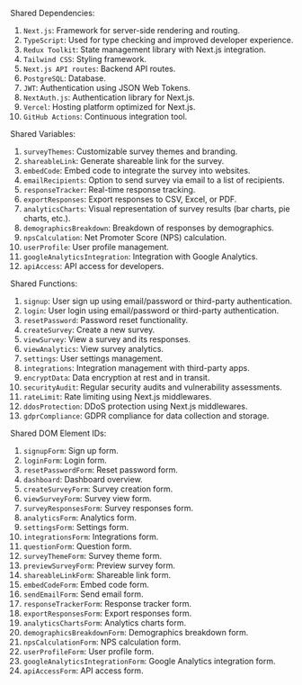 Shared Dependencies:

1. `Next.js`: Framework for server-side rendering and routing.
2. `TypeScript`: Used for type checking and improved developer experience.
3. `Redux Toolkit`: State management library with Next.js integration.
4. `Tailwind CSS`: Styling framework.
5. `Next.js API routes`: Backend API routes.
6. `PostgreSQL`: Database.
7. `JWT`: Authentication using JSON Web Tokens.
8. `NextAuth.js`: Authentication library for Next.js.
9. `Vercel`: Hosting platform optimized for Next.js.
10. `GitHub Actions`: Continuous integration tool.

Shared Variables:

1. `surveyThemes`: Customizable survey themes and branding.
2. `shareableLink`: Generate shareable link for the survey.
3. `embedCode`: Embed code to integrate the survey into websites.
4. `emailRecipients`: Option to send survey via email to a list of recipients.
5. `responseTracker`: Real-time response tracking.
6. `exportResponses`: Export responses to CSV, Excel, or PDF.
7. `analyticsCharts`: Visual representation of survey results (bar charts, pie charts, etc.).
8. `demographicsBreakdown`: Breakdown of responses by demographics.
9. `npsCalculation`: Net Promoter Score (NPS) calculation.
10. `userProfile`: User profile management.
11. `googleAnalyticsIntegration`: Integration with Google Analytics.
12. `apiAccess`: API access for developers.

Shared Functions:

1. `signup`: User sign up using email/password or third-party authentication.
2. `login`: User login using email/password or third-party authentication.
3. `resetPassword`: Password reset functionality.
4. `createSurvey`: Create a new survey.
5. `viewSurvey`: View a survey and its responses.
6. `viewAnalytics`: View survey analytics.
7. `settings`: User settings management.
8. `integrations`: Integration management with third-party apps.
9. `encryptData`: Data encryption at rest and in transit.
10. `securityAudit`: Regular security audits and vulnerability assessments.
11. `rateLimit`: Rate limiting using Next.js middlewares.
12. `ddosProtection`: DDoS protection using Next.js middlewares.
13. `gdprCompliance`: GDPR compliance for data collection and storage.

Shared DOM Element IDs:

1. `signupForm`: Sign up form.
2. `loginForm`: Login form.
3. `resetPasswordForm`: Reset password form.
4. `dashboard`: Dashboard overview.
5. `createSurveyForm`: Survey creation form.
6. `viewSurveyForm`: Survey view form.
7. `surveyResponsesForm`: Survey responses form.
8. `analyticsForm`: Analytics form.
9. `settingsForm`: Settings form.
10. `integrationsForm`: Integrations form.
11. `questionForm`: Question form.
12. `surveyThemeForm`: Survey theme form.
13. `previewSurveyForm`: Preview survey form.
14. `shareableLinkForm`: Shareable link form.
15. `embedCodeForm`: Embed code form.
16. `sendEmailForm`: Send email form.
17. `responseTrackerForm`: Response tracker form.
18. `exportResponsesForm`: Export responses form.
19. `analyticsChartsForm`: Analytics charts form.
20. `demographicsBreakdownForm`: Demographics breakdown form.
21. `npsCalculationForm`: NPS calculation form.
22. `userProfileForm`: User profile form.
23. `googleAnalyticsIntegrationForm`: Google Analytics integration form.
24. `apiAccessForm`: API access form.